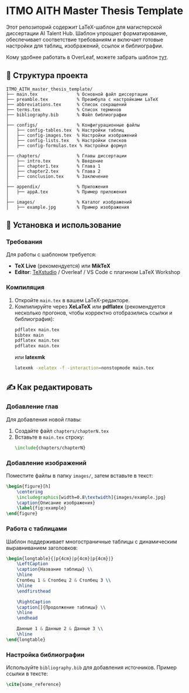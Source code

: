 # ITMO AITH Master Thesis Template

Этот репозиторий содержит LaTeX-шаблон для магистерской диссертации AI Talent Hub. Шаблон упрощает форматирование, обеспечивает соответствие требованиям и включает готовые настройки для таблиц, изображений, ссылок и библиографии.

Кому удобнее работать в OverLeaf, можете забрать шаблон [тут](https://www.overleaf.com/read/mgqyggdgbknt#906037).

## 📂 Структура проекта

```
ITMO_AITH_master_thesis_template/
├── main.tex               % Основной файл диссертации
├── preamble.tex           % Преамбула с настройками LaTeX
├── abbreviations.tex      % Список сокращений
├── terms.tex              % Список терминов
├── bibliography.bib       % Файл библиографии
│
├── configs/               % Конфигурационные файлы
│   ├── config-tables.tex  % Настройки таблиц
│   ├── config-images.tex  % Настройки изображений
│   ├── config-lists.tex   % Настройки списков
│   ├── config-formulas.tex % Настройки формул
│
├── chapters/              % Главы диссертации
│   ├── intro.tex          % Введение
│   ├── chapter1.tex       % Глава 1
│   ├── chapter2.tex       % Глава 2
│   ├── conclusion.tex     % Заключение
│
├── appendix/              % Приложения
│   ├── appA.tex           % Пример приложения
│
├── images/                % Каталог изображений
│   ├── example.jpg        % Пример изображения
```

## 🚀 Установка и использование

### Требования
Для работы с шаблоном требуется:
- **TeX Live** (рекомендуется) или **MikTeX**
- **Editor**: [TeXstudio](https://www.texstudio.org/) / Overleaf / VS Code с плагином LaTeX Workshop

### Компиляция
1. Откройте `main.tex` в вашем LaTeX-редакторе.
2. Компилируйте через **XeLaTeX** или **pdflatex** (рекомендуется несколько прогонов, чтобы корректно отобразились ссылки и библиография):
   ```bash
   pdflatex main.tex
   bibtex main
   pdflatex main.tex
   pdflatex main.tex
   ```
   или **latexmk**
   ```bash
   latexmk -xelatex -f -interaction=nonstopmode main.tex
   ```

## ✍️ Как редактировать

### Добавление глав
Для добавления новой главы:
1. Создайте файл `chapters/chapterN.tex`
2. Вставьте в `main.tex` строку:
   ```latex
   \include{chapters/chapterN}
   ```

### Добавление изображений
Поместите файлы в папку `images/`, затем вставьте в текст:
```latex
\begin{figure}[h]
    \centering
    \includegraphics[width=0.8\textwidth]{images/example.jpg}
    \caption{Описание изображения}
    \label{fig:example}
\end{figure}
```

### Работа с таблицами
Шаблон поддерживает многостраничные таблицы с динамическим выравниванием заголовков:
```latex
\begin{longtable}{|p{4cm}|p{4cm}|p{4cm}|}
    \LeftCaption
    \caption{Название таблицы} \\
    \hline
    Столбец 1 & Столбец 2 & Столбец 3 \\
    \hline
    \endfirsthead

    \RightCaption
    \caption[]{Продолжение таблицы} \\
    \hline
    \endhead

    Данные 1 & Данные 2 & Данные 3 \\
    \hline
\end{longtable}
```

### Настройка библиографии
Используйте `bibliography.bib` для добавления источников. Пример ссылки в тексте:
```latex
\cite{some_reference}
```


